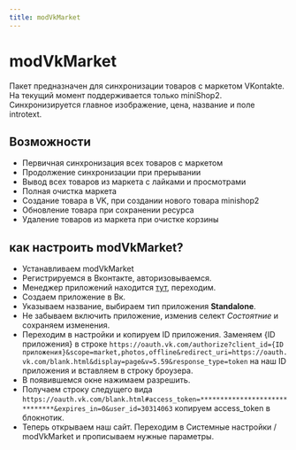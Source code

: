 ```yaml
---
title: modVkMarket
---
```

# modVkMarket

Пакет предназначен для синхронизации товаров с маркетом VKontakte.
На текущий момент поддерживается только miniShop2.
Синхронизируется главное изображение, цена, название и поле introtext.

## Возможности

- Первичная синхронизация всех товаров с маркетом
- Продолжение синхронизации при прерывании
- Вывод всех товаров из маркета с лайками и просмотрами
- Полная очистка маркета
- Создание товара в VK, при создании нового товара minishop2
- Обновление товара при сохранении ресурса
- Удаление товаров из маркета при очистке корзины

## как настроить modVkMarket?

- Устанавливаем modVkMarket
- Регистрируемся в Вконтакте, авторизовываемся.
- Менеджер приложений находится [тут](https://vk.com/apps?act=manage), переходим.
- Создаем приложение в Вк.
- Указываем название, выбираем тип приложения **Standalone**.
- Не забываем включить приложение, изменив селект *Состоятние* и сохраняем изменения.
- Переходим в настройки и копируем ID приложения. Заменяем {ID приложения} в строке ``https://oauth.vk.com/authorize?client_id={ID приложения}&scope=market,photos,offline&redirect_uri=https://oauth.vk.com/blank.html&display=page&v=5.59&response_type=token`` на наш ID приложения и вставляем в строку броузера.
- В появившемся окне нажимаем разрешить.
- Получаем строку следущего вида ``https://oauth.vk.com/blank.html#access_token=******************************&expires_in=0&user_id=30314063`` копируем access_token в блокнотик.
- Теперь открываем наш сайт. Переходим в Системные настройки / modVkMarket и прописываем нужные параметры.
